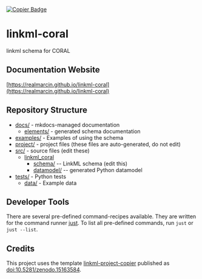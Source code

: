 <a href="https://github.com/dalito/linkml-project-copier"><img src="https://img.shields.io/endpoint?url=https://raw.githubusercontent.com/copier-org/copier/master/img/badge/badge-grayscale-inverted-border-teal.json" alt="Copier Badge" style="max-width:100%;"/></a>

# linkml-coral

linkml schema for CORAL

## Documentation Website

[https://realmarcin.github.io/linkml-coral](https://realmarcin.github.io/linkml-coral)

## Repository Structure

* [docs/](docs/) - mkdocs-managed documentation
  * [elements/](docs/elements/) - generated schema documentation
* [examples/](examples/) - Examples of using the schema
* [project/](project/) - project files (these files are auto-generated, do not edit)
* [src/](src/) - source files (edit these)
  * [linkml_coral](src/linkml_coral)
    * [schema/](src/linkml_coral/schema) -- LinkML schema
      (edit this)
    * [datamodel/](src/linkml_coral/datamodel) -- generated
      Python datamodel
* [tests/](tests/) - Python tests
  * [data/](tests/data) - Example data

## Developer Tools

There are several pre-defined command-recipes available.
They are written for the command runner [just](https://github.com/casey/just/). To list all pre-defined commands, run `just` or `just --list`.

## Credits

This project uses the template [linkml-project-copier](https://github.com/dalito/linkml-project-copier) published as [doi:10.5281/zenodo.15163584](https://doi.org/10.5281/zenodo.15163584).
